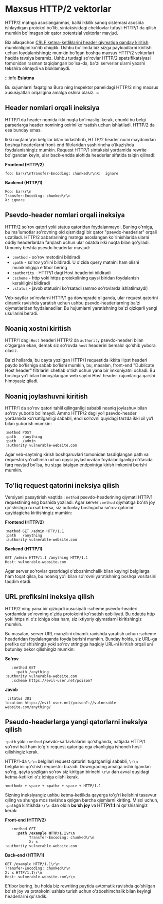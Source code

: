 # Maxsus HTTP/2 vektorlar

HTTP/2 matnga asoslanganmas, balki ikkilik sanoq sistemasi asosida ishlaydigan protokol bo'lib,  sintaksisidagi cheklovlar tufayli HTTP/1 da qilish mumkin bo'lmagan bir qator potentsial vektorlar mavjud.

Biz allaqachon [CRLF ketma-ketliklarini header qiymatiga qanday kiritish](./#request-smuggling-crlf-injection-bilan) mumkinligini ko'rib chiqdik. Ushbu bo'limda biz sizga payloadlarni kiritish uchun foydalanishingiz mumkin bo'lgan boshqa maxsus HTTP/2 vektorlari haqida tavsiya beramiz. Ushbu turdagi so'rovlar HTTP/2 spetsifikatsiyasi tomonidan rasman taqiqlangan bo'lsa-da, ba'zi serverlar ularni yaxshi tekshira olmaydi va bloklamaydi.

:::info **Eslatma**

Bu xujumlarni faqatgina Burp ning Inspektor panelidagi HTTP/2 ning maxsus xususiyatlari orqaligina amalga oshira olasiz.
:::

## Header nomlari orqali ineksiya <a href="#header-nomlari-ila-inektsiya" id="header-nomlari-ila-inektsiya"></a>

HTTP/1 da header nomida ikki nuqta boʻlmasligi kerak, chunki bu belgi parserlarga header nomining oxirini koʻrsatish uchun ishlatiladi. HTTP/2 da esa bunday emas.

Ikki nuqtani \r\n belgilar bilan birlashtirib, HTTP/2 header nomi maydonidan boshqa headerlarni front-end filtrlaridan yashirincha o‘tkazishda foydalanishingiz mumkin. Request HTTP/1 sintaksisi yordamida rewrite bo'lgandan keyin, ular back-endda alohida headerlar sifatida talqin qilinadi:

**Frontend (HTTP/2)**

```http
foo: bar\r\nTransfer-Encoding: chunked\r\nX:  ignore
```

**Backend (HTTP/1)**

```http
Foo: bar\r\n
Transfer-Encoding: chunked\r\n
X: ignore
```

## Psevdo-header nomlari orqali ineksiya <a href="#psevdo-header-nomlari-ila-inektsiya" id="psevdo-header-nomlari-ila-inektsiya"></a>

HTTP/2 so'rov qatori yoki status qatoridan foydalanmaydi. Buning o'rniga, bu ma'lumotlar so'rovning old qismidagi bir qator "psevdo-headerlar" orqali uzatiladi. HTTP/2 xabarlarining matnga asoslangan ko'rinishlarida ularni oddiy headerlardan farqlash uchun ular odatda ikki nuqta bilan qo'yiladi. Umumiy beshta psevdo headerlar mavjud:

* `:method` - so'rov metodini bildiradi
* `:path` - so'rov yo'lini bildiradi. U o'zida query matnini ham olishi mumkinligiga e'tibor bering
* `:authority` - HTTP/1 dagi Host headerini bildiradi
* `:scheme` -  http yoki https protokolining qaysi biridan foydalanish kerakligini bildiradi
* `:status` - javob statusini ko'rsatadi (ammo so'rovlarda ishlatilmaydi)

Veb-saytlar so'rovlarni HTTP/1 ga downgrade qilganda, ular request qatorini dinamik ravishda yaratish uchun ushbu psevdo-headerlarning ba'zi qiymatlaridan foydalanadilar. Bu hujumlarni yaratishning ba'zi qiziqarli yangi usullarini beradi.

## Noaniq xostni kiritish <a href="#noaniq-xostni-taqdim-etish" id="noaniq-xostni-taqdim-etish"></a>

HTTP/1 dagi `Host` headeri HTTP/2 da `authority` psevdo-headeri bilan o'zgargan ekan, demak siz so'rovda `host` headerini bemalol qo'shib yubora olasiz.

Ba'zi hollarda, bu qayta yozilgan HTTP/1 requestida ikkita Hpst headeri paydo bo'lishiga sabab bo'lishi mumkin, bu, masalan, front-end "Dublicate Host header" filtrlarini chetlab o'tish uchun yana bir imkoniyatni ochadi. Bu boshqa yo'l bilan himoyalangan web saytni Host header xujumlariga qarshi himoyasiz qiladi.

## Noaniq joylashuvni kiritish <a href="#noaniq-yolni-taqdim-etish" id="noaniq-yolni-taqdim-etish"></a>

HTTP/1 da so'rov qatori tahlil qilinganligi sababli noaniq joylashuv bilan so'rov yuborib  bo'lmaydi. Ammo HTTP/2 dagi yo‘l psevdo-header yordamida ko‘rsatilganligi sababli, endi so‘rovni quyidagi tarzda ikki xil yo‘l bilan yuborish mumkin:

```http
:method POST
:path 	/anything
:path 	/admin
:authority vulnerable-website.com
```

Agar veb-saytning kirish boshqaruvlari tomonidan tasdiqlangan path va requestni yo'naltirish uchun qaysi joylashuvdan foydalanilganligi o'rtasida farq mavjud bo'lsa, bu sizga istalgan endpointga kirish imkonini berishi mumkin.

## To'liq request qatorini ineksiya qilish <a href="#tolaqonli-sorov-liniyasini-inektsiya-qilish" id="tolaqonli-sorov-liniyasini-inektsiya-qilish"></a>

Versiyani pasaytirish vaqtida `:method`  psevdo-headerining qiymati HTTP/1 requestining eng boshida yoziladi. Agar server `:method` qiymatiga bo'sh joy qo'shishga ruxsat bersa, siz butunlay boshqacha so'rov qatorini quyidagicha kiritishingiz mumkin:

**Frontend (HTTP/2)**

```http
:method GET /admin HTTP/1.1
:path 	/anything
:authority vulnerable-website.com
```

**Backend (HTTP/1)**

```http
GET /admin HTTP/1.1 /anything HTTP/1.1
Host: vulnerable-website.com
```

Agar server so'rovlar qatoridagi o'zboshimchalik bilan keyingi belgilarga ham toqat qilsa, bu noaniq yo'l bilan so'rovni yaratishning boshqa vositasini taqdim etadi.

## URL prefiksini ineksiya qilish <a href="#url-prefix-inektsiya" id="url-prefix-inektsiya"></a>

HTTP/2 ning yana bir qiziqarli xususiyati :scheme psevdo-headeri yordamida so'rovning o'zida protokolni ko'rsatish qobiliyati. Bu odatda http yoki https ni o'z ichiga olsa ham, siz ixtiyoriy qiymatlarni kiritishingiz mumkin.

Bu masalan, server URL manzilini dinamik ravishda yaratish uchun :scheme headeridan foydalanganda foyda berishi mumkin. Bunday holda, siz URL-ga prefiks qo'shishingiz yoki so'rov stringiga haqiqiy URL-ni  kiritish orqali uni butunlay bekor qilishingiz mumkin:

**So'rov**

```http
   :method GET
     :path /anything
:authority vulnerable-website.com
   :scheme https://evil-user.net/poison?
```

**Javob**

```http
 :status 301
location https://evil-user.net/poison?://vulnerable-website.com/anything/
```

## Pseudo-headerlarga yangi qatorlarni ineksiya qilish <a href="#pseudo-headerlarga-yangi-qatorlarni-kiritish" id="pseudo-headerlarga-yangi-qatorlarni-kiritish"></a>

`:path` yoki `:method` psevdo-sarlavhalarini qo'shganda, natijada HTTP/1 so'rovi hali ham to'g'ri request qatoriga ega ekanligiga ishonch hosil qilishingiz kerak.

HTTP/1-da `\r\n`  belgilari request qatorini tugatganligi sababli, `\r\n` belgilarini qo'shish requestni buzadi. Downgrading amalga oshirilgandan so'ng, qayta yozilgan so'rov siz kiritgan birinchi `\r\n` dan avval quyidagi ketma-ketlikni o'z ichiga olishi kerak.

```avisynth
<method> + space + <path> + space + HTTP/1.1
```

Sizning ineksiyangiz ushbu ketma-ketlikda qayerga to'g'ri kelishini tasavvur qiling va shunga mos ravishda qolgan barcha qismlarni kiriting. Misol uchun, `:path`ga kiritishda `\r\n` dan oldin **bo'sh joy** va **HTTP/1.1** ni qo'shishingiz kerak:

**Front-end (HTTP/2)**

<pre class="language-http"><code class="lang-http">   :method GET
<strong>     :path /example HTTP/1.1\r\n
</strong>           Transfer-Encoding: chunked\r\n
           X: x
:authority vulnerable-website.com
</code></pre>

**Back-end (HTTP/1)**

```http
GET /example HTTP/1.1\r\n
Transfer-Encoding: chunked\r\n
X: x HTTP/1.1\r\n
Host: vulnerable-website.com\r\n

```

E'tibor bering, bu holda biz rewriting paytida avtomatik ravishda qo'shilgan bo'sh joy va protokolni ushlab turish uchun o'zboshimchalik bilan keyingi headerlarni qo'shdik.
